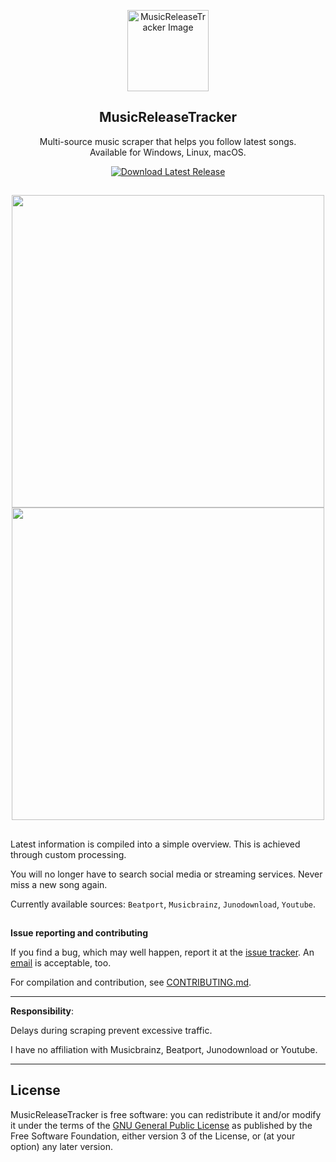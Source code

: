 <p align="center">
  <img src="https://github.com/BLCK-B/MusicReleaseTracker/assets/123077751/f432e824-6772-401e-8419-90da707887f4" width="130px" alt="MusicReleaseTracker Image">
</p>

<h2 align="center">MusicReleaseTracker</h2>

<p align="center">
Multi-source music scraper that helps you follow latest songs. <br> Available for Windows, Linux, macOS.
</p>

<p align="center">
  <a href="https://github.com/BLCK-B/MusicReleaseTracker/releases/latest">
    <img src="https://img.shields.io/github/v/release/BLCK-B/MusicReleaseTracker?label=Download%20Latest%20Release" alt="Download Latest Release">
  </a>
</p>

##

<p align="center">
<img src="https://github.com/user-attachments/assets/45c03cce-bccb-491f-848e-4e1c0d6c7b60" width="500px"/> <br>
<img src="https://github.com/user-attachments/assets/11ef4c87-c21b-4c7c-bb55-fc76b835f63a" width="500px"/>
</p>

##

Latest information is compiled into a simple overview. This is achieved through custom processing.

You will no longer have to search social media or streaming services. Never miss a new song again.

Currently available sources: `Beatport`, `Musicbrainz`, `Junodownload`, `Youtube`.


##

**Issue reporting and contributing**

If you find a bug, which may well happen, report it at the [issue tracker](https://github.com/BLCK-B/MusicReleaseTracker/issues). An [email](https://github.com/BLCK-B) is acceptable, too.

For compilation and contribution, see [CONTRIBUTING.md](https://github.com/BLCK-B/MusicReleaseTracker/blob/main/CONTRIBUTING.md).

---

**Responsibility**:

Delays during scraping prevent excessive traffic.

I have no affiliation with Musicbrainz, Beatport, Junodownload or Youtube.

---

License
-

MusicReleaseTracker is free software: you can redistribute it and/or modify it under the terms of the [GNU General Public License](https://www.gnu.org/licenses/gpl-3.0.html) as published by the Free Software Foundation, either version 3 of the License, or (at your option) any later version.
